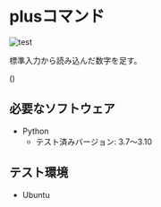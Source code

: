 # plusコマンド

![test](https://github.com/tsunekazuomija/rostraining2022/actions/workflows/test.yml/badge.svg)


標準入力から読み込んだ数字を足す。

()


## 必要なソフトウェア

* Python
  * テスト済みバージョン: 3.7～3.10

## テスト環境

* Ubuntu
